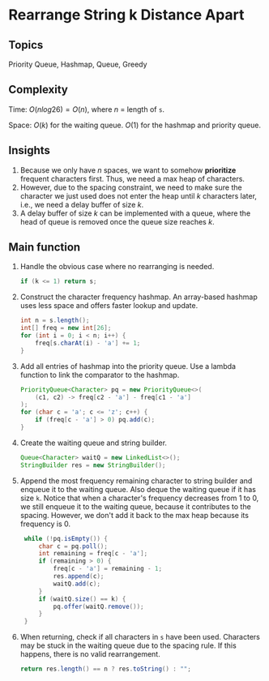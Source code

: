 # Rearrange String k Distance Apart
## Topics
Priority Queue, Hashmap, Queue, Greedy

## Complexity
Time: $O(nlog26) = O(n)$, where $n$ = length of `s`.

Space: $O(k)$ for the waiting queue. $O(1)$ for the hashmap and priority queue. 
## Insights
1. Because we only have $n$ spaces, we want to somehow **prioritize** frequent characters first. Thus, we need a max heap of characters.
2. However, due to the spacing constraint, we need to make sure the character we just used does not enter the heap until $k$ characters later, i.e., we need a delay buffer of size $k$.
3. A delay buffer of size $k$ can be implemented with a queue, where the head of queue is removed once the queue size reaches $k$.

## Main function
1. Handle the obvious case where no rearranging is needed.
    ```java
    if (k <= 1) return s;
    ```
2. Construct the character frequency hashmap. An array-based hashmap uses less space and offers faster lookup and update.
    ```java
    int n = s.length();
    int[] freq = new int[26];
    for (int i = 0; i < n; i++) {
        freq[s.charAt(i) - 'a'] += 1;
    }
    ```
3. Add all entries of hashmap into the priority queue. Use a lambda function to link the comparator to the hashmap.
    ```java
    PriorityQueue<Character> pq = new PriorityQueue<>(
        (c1, c2) -> freq[c2 - 'a'] - freq[c1 - 'a']
    );
    for (char c = 'a'; c <= 'z'; c++) {
        if (freq[c - 'a'] > 0) pq.add(c);
    }
    ```
4. Create the waiting queue and string builder.
    ```java
    Queue<Character> waitQ = new LinkedList<>();
    StringBuilder res = new StringBuilder();
    ```
5. Append the most frequency remaining character to string builder and enqueue it to the waiting queue. Also deque the waiting queue if it has size `k`. Notice that when a character's frequency decreases from 1 to 0, we still enqueue it to the waiting queue, because it contributes to the spacing. However, we don't add it back to the max heap because its frequency is 0.
   ```java
    while (!pq.isEmpty()) {
        char c = pq.poll();
        int remaining = freq[c - 'a'];
        if (remaining > 0) {
            freq[c - 'a'] = remaining - 1;
            res.append(c);
            waitQ.add(c);
        }
        if (waitQ.size() == k) {
            pq.offer(waitQ.remove());
        }
    }
   ```
6. When returning, check if all characters in `s` have been used. Characters may be stuck in the waiting queue due to the spacing rule. If this happens, there is no valid rearrangement.
   ```java
   return res.length() == n ? res.toString() : "";
   ```